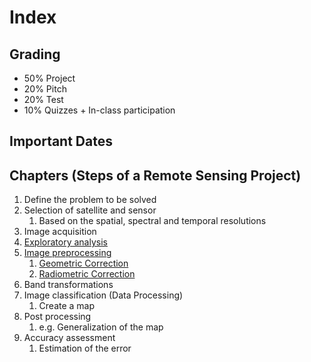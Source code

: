 # Index

## Grading

- 50% Project
- 20% Pitch
- 20% Test
- 10% Quizzes + In-class participation

## Important Dates

## Chapters (Steps of a Remote Sensing Project)

1. Define the problem to be solved
2. Selection of satellite and sensor
   1. Based on the spatial, spectral and temporal resolutions
3. Image acquisition
4. [Exploratory analysis](./exploratory-analysis.md)
5. [Image preprocessing](./image-preprocessing.md)
   1. [Geometric Correction](./image-preprocessing.md#geometric-distortions)
   2. [Radiometric Correction](./image-preprocessing.md#radiometric-distortions)
6. Band transformations
7. Image classification (Data Processing)
   1. Create a map
8. Post processing
   1. e.g. Generalization of the map
9. Accuracy assessment
   1. Estimation of the error
